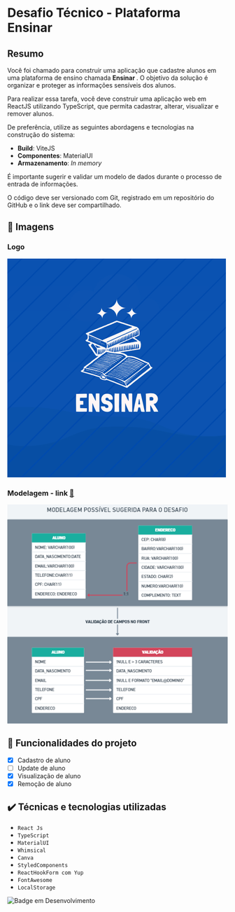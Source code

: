 # Desafio Técnico - Plataforma Ensinar

## Resumo

<p>Você foi chamado para construir uma aplicação que cadastre alunos em uma plataforma de ensino chamada <b> Ensinar </b>. O objetivo da solução é organizar e proteger as informações sensíveis dos alunos.

Para realizar essa tarefa, você deve construir uma aplicação web em ReactJS utilizando TypeScript, que permita cadastrar, alterar, visualizar e remover alunos.

De preferência, utilize as seguintes abordagens e tecnologias na construção do sistema:

- **Build**: ViteJS
- **Componentes**: MaterialUI
- **Armazenamento**: *In memory*

É importante sugerir e validar um modelo de dados durante o processo de entrada de informações.

O código deve ser versionado com Git, registrado em um repositório do GitHub e o link deve ser compartilhado.</p>

## 🔰 Imagens

### Logo

![alt text](src\static\images\logo-ensinar.png)

### Modelagem - link <a href="https://whimsical.com/plataforma-ensinar-PxSNGa428pNUvHXmoyq72n"> 🔗<a/>
![alt text](src\static\images\modelagem.png)

## 🔨 Funcionalidades do projeto

- [x] Cadastro de aluno
- [ ] Update de aluno 
- [x] Visualização de aluno
- [x] Remoção de aluno

## ✔️ Técnicas e tecnologias utilizadas

- ``React Js``
- ``TypeScript``
- ``MaterialUI``
- ``Whimsical``
- ``Canva``
- ``StyledComponents``
- ``ReactHookForm com Yup``
- ``FontAwesome``
- ``LocalStorage``

![Badge em Desenvolvimento](http://img.shields.io/static/v1?label=STATUS&message=EM%20DESENVOLVIMENTO&color=GREEN&style=for-the-badge)
